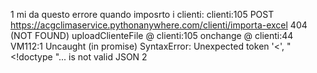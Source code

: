 1 mi da questo errore quando imposrto i clienti: clienti:105  POST https://acgclimaservice.pythonanywhere.com/clienti/importa-excel 404 (NOT FOUND)
uploadClienteFile @ clienti:105
onchange @ clienti:44
VM112:1 Uncaught (in promise) SyntaxError: Unexpected token '<', "<!doctype "... is not valid JSON
2